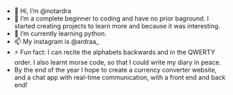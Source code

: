 - 👋 Hi, I’m @notardra
- 👀 I’m a complete beginner to coding and have no prior baground. I started creating projects to learn more and because it was interesting.
- 🌱 I’m currently learning python.
- 📫 My instagram is @ardraa_
- ⚡ Fun fact: I can recite the alphabets backwards and in the QWERTY order. I also learnt morse code, so that I could write my diary in peace.
- By the end of the year I hope to create a currency converter website, and a chat app with real-time communication, with a front end and back end!


<!---
notardra/notardra is a ✨ special ✨ repository because its `README.md` (this file) appears on your GitHub profile.
You can click the Preview link to take a look at your changes.
--->
